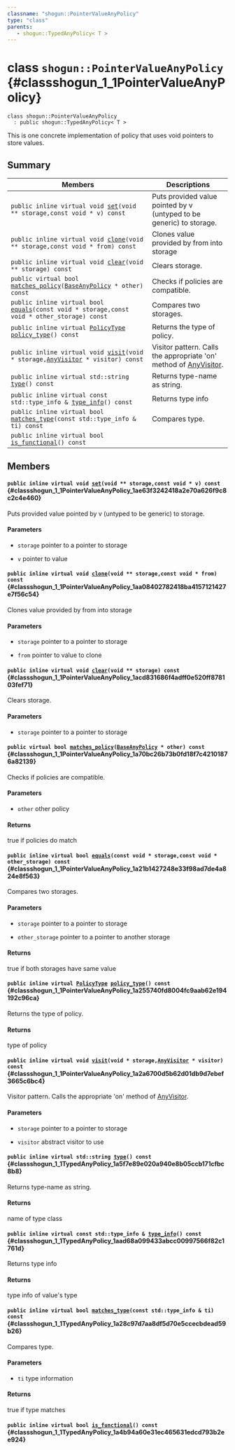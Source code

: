 ```yaml
---
classname: "shogun::PointerValueAnyPolicy"
type: "class"
parents:
   - shogun::TypedAnyPolicy< T >
---
```


# class `shogun::PointerValueAnyPolicy` {#classshogun_1_1PointerValueAnyPolicy}

```
class shogun::PointerValueAnyPolicy
  : public shogun::TypedAnyPolicy< T >
```

This is one concrete implementation of policy that uses void pointers to store values.

## Summary

 Members                        | Descriptions
--------------------------------|---------------------------------------------
`public inline virtual void `[`set`](#classshogun_1_1PointerValueAnyPolicy_1ae63f3242418a2e70a626f9c8c2c4e460)`(void ** storage,const void * v) const` | Puts provided value pointed by v (untyped to be generic) to storage. 
`public inline virtual void `[`clone`](#classshogun_1_1PointerValueAnyPolicy_1aa08402782418ba4157121427e7f56c54)`(void ** storage,const void * from) const` | Clones value provided by from into storage 
`public inline virtual void `[`clear`](#classshogun_1_1PointerValueAnyPolicy_1acd831686f4adff0e520ff878103fef71)`(void ** storage) const` | Clears storage. 
`public virtual bool `[`matches_policy`](#classshogun_1_1PointerValueAnyPolicy_1a70bc26b73b0fd18f7c42101876a82139)`(`[`BaseAnyPolicy`](#classshogun_1_1BaseAnyPolicy)` * other) const` | Checks if policies are compatible. 
`public inline virtual bool `[`equals`](#classshogun_1_1PointerValueAnyPolicy_1a21b1427248e33f98ad7de4a824e8f563)`(const void * storage,const void * other_storage) const` | Compares two storages. 
`public inline virtual `[`PolicyType`](#namespaceshogun_1a0d954142616a43643b0df76caa6f75e5)` `[`policy_type`](#classshogun_1_1PointerValueAnyPolicy_1a255740fd8004fc9aab62e194192c96ca)`() const` | Returns the type of policy. 
`public inline virtual void `[`visit`](#classshogun_1_1PointerValueAnyPolicy_1a2a6700d5b62d01db9d7ebef3665c6bc4)`(void * storage,`[`AnyVisitor`](#classshogun_1_1AnyVisitor)` * visitor) const` | Visitor pattern. Calls the appropriate 'on' method of [AnyVisitor](#classshogun_1_1AnyVisitor).
`public inline virtual std::string `[`type`](#classshogun_1_1TypedAnyPolicy_1a5f7e89e020a940e8b05ccb171cfbc8b8)`() const` | Returns type-name as string. 
`public inline virtual const std::type_info & `[`type_info`](#classshogun_1_1TypedAnyPolicy_1aad68a099433abcc00997566f82c1761d)`() const` | Returns type info 
`public inline virtual bool `[`matches_type`](#classshogun_1_1TypedAnyPolicy_1a28c97d7aa8df5d70e5ccecbdead59b26)`(const std::type_info & ti) const` | Compares type. 
`public inline virtual bool `[`is_functional`](#classshogun_1_1TypedAnyPolicy_1a4b94a60e31ec465631edcd793b2ee924)`() const` | 

## Members

#### `public inline virtual void `[`set`](#classshogun_1_1PointerValueAnyPolicy_1ae63f3242418a2e70a626f9c8c2c4e460)`(void ** storage,const void * v) const` {#classshogun_1_1PointerValueAnyPolicy_1ae63f3242418a2e70a626f9c8c2c4e460}

Puts provided value pointed by v (untyped to be generic) to storage. 
#### Parameters
* `storage` pointer to a pointer to storage 

* `v` pointer to value

#### `public inline virtual void `[`clone`](#classshogun_1_1PointerValueAnyPolicy_1aa08402782418ba4157121427e7f56c54)`(void ** storage,const void * from) const` {#classshogun_1_1PointerValueAnyPolicy_1aa08402782418ba4157121427e7f56c54}

Clones value provided by from into storage 
#### Parameters
* `storage` pointer to a pointer to storage 

* `from` pointer to value to clone

#### `public inline virtual void `[`clear`](#classshogun_1_1PointerValueAnyPolicy_1acd831686f4adff0e520ff878103fef71)`(void ** storage) const` {#classshogun_1_1PointerValueAnyPolicy_1acd831686f4adff0e520ff878103fef71}

Clears storage. 
#### Parameters
* `storage` pointer to a pointer to storage

#### `public virtual bool `[`matches_policy`](#classshogun_1_1PointerValueAnyPolicy_1a70bc26b73b0fd18f7c42101876a82139)`(`[`BaseAnyPolicy`](#classshogun_1_1BaseAnyPolicy)` * other) const` {#classshogun_1_1PointerValueAnyPolicy_1a70bc26b73b0fd18f7c42101876a82139}

Checks if policies are compatible. 
#### Parameters
* `other` other policy 

#### Returns
true if policies do match

#### `public inline virtual bool `[`equals`](#classshogun_1_1PointerValueAnyPolicy_1a21b1427248e33f98ad7de4a824e8f563)`(const void * storage,const void * other_storage) const` {#classshogun_1_1PointerValueAnyPolicy_1a21b1427248e33f98ad7de4a824e8f563}

Compares two storages. 
#### Parameters
* `storage` pointer to a pointer to storage 

* `other_storage` pointer to a pointer to another storage 

#### Returns
true if both storages have same value

#### `public inline virtual `[`PolicyType`](#namespaceshogun_1a0d954142616a43643b0df76caa6f75e5)` `[`policy_type`](#classshogun_1_1PointerValueAnyPolicy_1a255740fd8004fc9aab62e194192c96ca)`() const` {#classshogun_1_1PointerValueAnyPolicy_1a255740fd8004fc9aab62e194192c96ca}

Returns the type of policy. 
#### Returns
type of policy

#### `public inline virtual void `[`visit`](#classshogun_1_1PointerValueAnyPolicy_1a2a6700d5b62d01db9d7ebef3665c6bc4)`(void * storage,`[`AnyVisitor`](#classshogun_1_1AnyVisitor)` * visitor) const` {#classshogun_1_1PointerValueAnyPolicy_1a2a6700d5b62d01db9d7ebef3665c6bc4}

Visitor pattern. Calls the appropriate 'on' method of [AnyVisitor](#classshogun_1_1AnyVisitor).

#### Parameters
* `storage` pointer to a pointer to storage 

* `visitor` abstract visitor to use

#### `public inline virtual std::string `[`type`](#classshogun_1_1TypedAnyPolicy_1a5f7e89e020a940e8b05ccb171cfbc8b8)`() const` {#classshogun_1_1TypedAnyPolicy_1a5f7e89e020a940e8b05ccb171cfbc8b8}

Returns type-name as string. 
#### Returns
name of type class

#### `public inline virtual const std::type_info & `[`type_info`](#classshogun_1_1TypedAnyPolicy_1aad68a099433abcc00997566f82c1761d)`() const` {#classshogun_1_1TypedAnyPolicy_1aad68a099433abcc00997566f82c1761d}

Returns type info 
#### Returns
type info of value's type

#### `public inline virtual bool `[`matches_type`](#classshogun_1_1TypedAnyPolicy_1a28c97d7aa8df5d70e5ccecbdead59b26)`(const std::type_info & ti) const` {#classshogun_1_1TypedAnyPolicy_1a28c97d7aa8df5d70e5ccecbdead59b26}

Compares type. 
#### Parameters
* `ti` type information 

#### Returns
true if type matches

#### `public inline virtual bool `[`is_functional`](#classshogun_1_1TypedAnyPolicy_1a4b94a60e31ec465631edcd793b2ee924)`() const` {#classshogun_1_1TypedAnyPolicy_1a4b94a60e31ec465631edcd793b2ee924}

